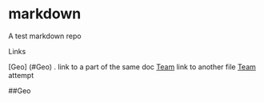 # markdown
A test markdown repo

Links 

[Geo] (#Geo) . link to a part of the same doc
[Team](team.md) link to another file
[Team](team.md#my-header) attempt 












##Geo <a name="Geo"></a>
